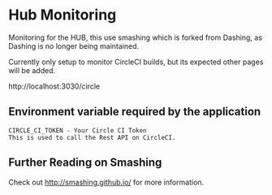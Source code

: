 Hub Monitoring
====
Monitoring for the HUB, this use smashing which is forked from Dashing, as Dashing is no longer being maintained.

Currently only setup to monitor CircleCI builds, but its expected other pages will be added.

http://localhost:3030/circle

Environment variable required by the application
----
```
CIRCLE_CI_TOKEN - Your Circle CI Token
This is used to call the Rest API on CircleCI.
```

Further Reading on Smashing
----
Check out http://smashing.github.io/ for more information.